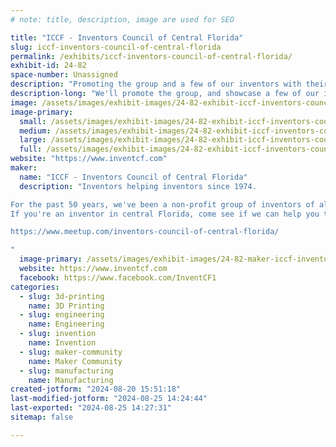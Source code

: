 ```yaml
---
# note: title, description, image are used for SEO

title: "ICCF - Inventors Council of Central Florida"
slug: iccf-inventors-council-of-central-florida
permalink: /exhibits/iccf-inventors-council-of-central-florida/
exhibit-id: 24-82
space-number: Unassigned
description: "Promoting the group and a few of our inventors with their ideas."
description-long: "We'll promote the group, and showcase a few of our inventors with their products/ideas. Some of our inventors may not be available for both days, so we'll coordinate any changes."
image: /assets/images/exhibit-images/24-82-exhibit-iccf-inventors-council-of-central-florida-iccf-meeting-image-2024-06-large.jpg
image-primary: 
  small: /assets/images/exhibit-images/24-82-exhibit-iccf-inventors-council-of-central-florida-iccf-meeting-image-2024-06-small.jpg
  medium: /assets/images/exhibit-images/24-82-exhibit-iccf-inventors-council-of-central-florida-iccf-meeting-image-2024-06-medium.jpg
  large: /assets/images/exhibit-images/24-82-exhibit-iccf-inventors-council-of-central-florida-iccf-meeting-image-2024-06-large.jpg
  full: /assets/images/exhibit-images/24-82-exhibit-iccf-inventors-council-of-central-florida-iccf-meeting-image-2024-06-full.jpg
website: "https://www.inventcf.com"
maker: 
  name: "ICCF - Inventors Council of Central Florida"
  description: "Inventors helping inventors since 1974.

For the past 50 years, we've been a non-profit group of inventors of all levels who help each other develop, protect, and promote their ideas to become successful.
If you're an inventor in central Florida, come see if we can help you too.

https://www.meetup.com/inventors-council-of-central-florida/

"
  image-primary: /assets/images/exhibit-images/24-82-maker-iccf-inventors-council-of-central-florida-iccf-logo-with-text-official-blue-medium.jpg
  website: https://www.inventcf.com
  facebook: https://www.facebook.com/InventCF1
categories: 
  - slug: 3d-printing
    name: 3D Printing
  - slug: engineering
    name: Engineering
  - slug: invention
    name: Invention
  - slug: maker-community
    name: Maker Community
  - slug: manufacturing
    name: Manufacturing
created-jotform: "2024-08-20 15:51:18"
last-modified-jotform: "2024-08-25 14:24:44"
last-exported: "2024-08-25 14:27:31"
sitemap: false

---
```

